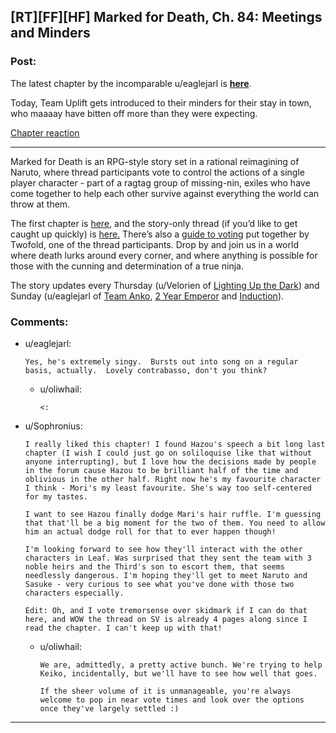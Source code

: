 ## [RT][FF][HF] Marked for Death, Ch. 84: Meetings and Minders

### Post:

The latest chapter by the incomparable u/eaglejarl is **[here](https://forums.sufficientvelocity.com/threads/marked-for-death-a-rational-naruto-quest.24481/page-1253#post-7307908)**.

Today, Team Uplift gets introduced to their minders for their stay in town, who maaaay have bitten off more than they were expecting.

[Chapter reaction](#s "Also, Jiraiya is a big fat  *stingy* jerk.")

** **

Marked for Death is an RPG-style story set in a rational reimagining of Naruto, where thread participants vote to control the actions of a single player character - part of a ragtag group of missing-nin, exiles who have come together to help each other survive against everything the world can throw at them.


The first chapter is [here,](https://forums.sufficientvelocity.com/threads/marked-for-death-a-rational-naruto-quest.24481/) and the story-only thread (if you’d like to get caught up quickly) is [here.](https://forums.sufficientvelocity.com/posts/4993131/) There’s also a [guide to voting](https://forums.sufficientvelocity.com/posts/6283682/) put together by Twofold, one of the thread participants. Drop by and join us in a world where death lurks around every corner, and where anything is possible for those with the cunning and determination of a true ninja. 

The story updates every Thursday (u/Velorien of [Lighting Up the Dark](https://www.fanfiction.net/s/9311012/1/Lighting-Up-the-Dark)) and Sunday (u/eaglejarl of [Team Anko](https://www.fanfiction.net/s/11087425/1/Team-Anko), [2 Year Emperor](https://www.reddit.com/r/rational/comments/3xe9fn/ffrt_the_two_year_emperor_is_back_and_free/) and [Induction](https://dl.dropboxusercontent.com/u/3294457/give_aways/Induction/chapter_001.html)).

### Comments:

- u/eaglejarl:
  ```
  Yes, he's extremely singy.  Bursts out into song on a regular basis, actually.  Lovely contrabasso, don't you think?
  ```

  - u/oliwhail:
    ```
    <:
    ```

- u/Sophronius:
  ```
  I really liked this chapter! I found Hazou's speech a bit long last chapter (I wish I could just go on soliloquise like that without anyone interrupting), but I love how the decisions made by people in the forum cause Hazou to be brilliant half of the time and oblivious in the other half. Right now he's my favourite character I think - Mori's my least favourite. She's way too self-centered for my tastes. 

  I want to see Hazou finally dodge Mari's hair ruffle. I'm guessing that that'll be a big moment for the two of them. You need to allow him an actual dodge roll for that to ever happen though!

  I'm looking forward to see how they'll interact with the other characters in Leaf. Was surprised that they sent the team with 3 noble heirs and the Third's son to escort them, that seems needlessly dangerous. I'm hoping they'll get to meet Naruto and Sasuke - very curious to see what you've done with those two characters especially. 

  Edit: Oh, and I vote tremorsense over skidmark if I can do that here, and WOW the thread on SV is already 4 pages along since I read the chapter. I can't keep up with that!
  ```

  - u/oliwhail:
    ```
    We are, admittedly, a pretty active bunch. We're trying to help Keiko, incidentally, but we'll have to see how well that goes.

    If the sheer volume of it is unmanageable, you're always welcome to pop in near vote times and look over the options once they've largely settled :)
    ```

---


